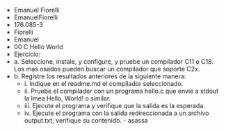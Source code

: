 * Emanuel Fiorelli
* EmanuelFiorelli
* 176.085-3
* Fiorelli
* Emanuel
* 00 C Hello World
* Ejercicio:
* a.	Seleccione, instale, y configure, y pruebe un compilador C11 o C18. Los mas osados pueden buscar un compilador que soporte C2x.
* b.	Registre los resultados anteriores de la siguiente manera:
  + i.	Indique en el readme.md el compilador seleccionado.
  + ii.	Pruebe el compilador con un programa hello.c que envie a stdout la lmea Hello, World! o similar.
  + iii.	Ejecute el programa y verifique que la salida es la esperada. 
  + iv.	Ejecute el programa con la salida redireccionada a un archivo output.txt; verifique su contenido.
          - asassa
